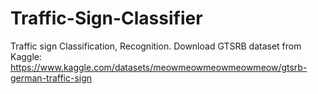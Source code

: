 # Traffic-Sign-Classifier
Traffic sign Classification, Recognition. 
Download GTSRB dataset from Kaggle: https://www.kaggle.com/datasets/meowmeowmeowmeowmeow/gtsrb-german-traffic-sign
